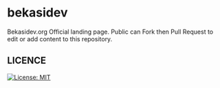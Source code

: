 # bekasidev
Bekasidev.org Official landing page. Public can Fork then Pull Request to edit or add content to this repository.
## LICENCE
[![License: MIT](https://img.shields.io/badge/License-MIT-blue.svg)](https://github.com/Bekasi-Dev-Community/bekasidev/blob/master/LICENSE)
